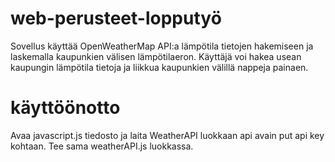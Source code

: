 # web-perusteet-lopputyö

Sovellus käyttää OpenWeatherMap API:a lämpötila tietojen hakemiseen ja laskemalla kaupunkien välisen lämpötilaeron. Käyttäjä voi hakea usean kaupungin lämpötila tietoja ja liikkua kaupunkien välillä nappeja painaen.

# käyttöönotto

Avaa javascript.js tiedosto ja laita WeatherAPI luokkaan api avain put api key kohtaan. Tee sama weatherAPI.js luokkassa.
